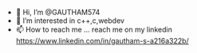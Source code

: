 - 👋 Hi, I’m @GAUTHAM574
- 👀 I’m interested in c++,c,webdev
- 📫 How to reach me ... reach me on my linkedin https://www.linkedin.com/in/gautham-s-a216a322b/

<!---
GAUTHAM574/GAUTHAM574 is a ✨ special ✨ repository because its `README.md` (this file) appears on your GitHub profile.
You can click the Preview link to take a look at your changes.
--->

